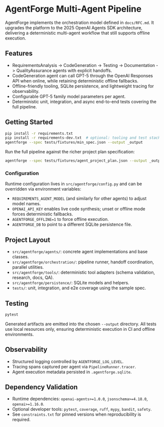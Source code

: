 # AgentForge Multi-Agent Pipeline

AgentForge implements the orchestration model defined in `docs/RFC.md`. It upgrades the platform to the 2025 OpenAI Agents SDK architecture, delivering a deterministic multi-agent workflow that still supports offline execution.

## Features
- RequirementsAnalysis -> CodeGeneration -> Testing -> Documentation -> QualityAssurance agents with explicit handoffs.
- CodeGeneration agent can call GPT-5 through the OpenAI Responses API when online, while retaining deterministic offline fallbacks.
- Offline-friendly tooling, SQLite persistence, and lightweight tracing for observability.
- Configurable GPT-5 family model parameters per agent.
- Deterministic unit, integration, and async end-to-end tests covering the full pipeline.

## Getting Started
```bash
pip install -r requirements.txt
pip install -r requirements-dev.txt  # optional: tooling and test stack
agentforge --spec tests/fixtures/min_spec.json --output _output
```

Run the full pipeline against the richer project plan specification:

```bash
agentforge --spec tests/fixtures/agent_project_plan.json --output _output/plan_run
```

### Configuration
Runtime configuration lives in `src/agentforge/config.py` and can be overridden via environment variables:

- `REQUIREMENTS_AGENT_MODEL` (and similarly for other agents) to adjust model names.
- `OPENAI_API_KEY` enables live code synthesis; unset or offline mode forces deterministic fallbacks.
- `AGENTFORGE_OFFLINE=1` to force offline execution.
- `AGENTFORGE_DB` to point to a different SQLite persistence file.

## Project Layout
- `src/agentforge/agents/`: concrete agent implementations and base classes.
- `src/agentforge/orchestration/`: pipeline runner, handoff coordination, parallel utilities.
- `src/agentforge/tools/`: deterministic tool adapters (schema validation, research, docs, QA).
- `src/agentforge/persistence/`: SQLite models and helpers.
- `tests/`: unit, integration, and e2e coverage using the sample spec.

## Testing
```bash
pytest
```

Generated artifacts are emitted into the chosen `--output` directory. All tests use local resources only, ensuring deterministic execution in CI and offline environments.

## Observability
- Structured logging controlled by `AGENTFORGE_LOG_LEVEL`.
- Tracing spans captured per agent via `PipelineRunner.tracer`.
- Agent execution metadata persisted in `.agentforge.sqlite`.

## Dependency Validation
- Runtime dependencies: `openai-agents>=1.0.0`, `jsonschema>=4.18.0`, `openai>=1.16.0`.
- Optional developer tools: `pytest`, `coverage`, `ruff`, `mypy`, `bandit`, `safety`.
- See `constraints.txt` for pinned versions when reproducibility is required.
